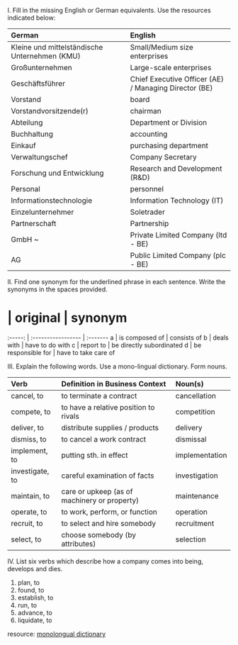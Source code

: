 I. Fill in the missing English or German equivalents. Use the resources indicated below:

German                                        | English
:-------------------------------------------- | :-----
Kleine und mittelständische Unternehmen (KMU) | Small/Medium size enterprises
Großunternehmen                               | Large-scale enterprises
Geschäftsführer                               | Chief Executive Officer (AE) / Managing Director (BE)
Vorstand                                      | board
Vorstandvorsitzende(r)                        | chairman
Abteilung                                     | Department or Division
Buchhaltung                                   | accounting
Einkauf                                       | purchasing department
Verwaltungschef                               | Company Secretary
Forschung und Entwicklung                     | Research and Development (R&D)
Personal	                                     |	personnel
Informationstechnologie	                      |	Information Technology (IT)
Einzelunternehmer	                            | Soletrader
Partnerschaft	                                |	Partnership
GmbH ~	                                       |	Private Limited Company (ltd - BE)
AG	                                           |	Public Limited Company (plc - BE)

II. Find one synonym for the underlined phrase in each sentence. Write the synonyms in the spaces provided.

 #      | original	          |	synonym
:-----: | :----------------- | :-------
a       | is composed of	    |	consists of	
b       | deals with         |  have to do with
c       | report to	         |	be directly subordinated
d       | be responsible for |	have to take care of

III. Explain the following words. Use a mono-lingual dictionary. Form nouns.

 Verb           | Definition in Business Context               | Noun(s)
:-------------- | :------------------------------------------- | :------
cancel, to      | to terminate a contract	                     |cancellation
compete, to     | to have a relative position to rivals        |competition
deliver, to     | distribute supplies / products               | delivery
dismiss, to     | to cancel a work contract                    | dismissal
implement, to   | putting sth. in effect                       | implementation 
investigate, to |  careful examination of facts                | investigation
maintain, to    | care or upkeep (as of machinery or property) | maintenance
operate, to     | to work, perform, or function                | operation
recruit, to     | to select and hire somebody                  | recruitment
select, to      | choose somebody (by attributes)              | selection

IV. List six verbs which describe how a company comes into being, develops and dies.

1. plan, to
2. found, to
3. establish, to
4. run, to
5. advance, to
6. liquidate, to

resource: [monolongual dictionary](http://dictionary.reference.com)
